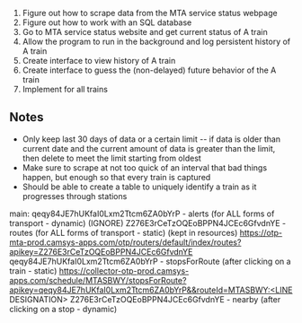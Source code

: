 1. Figure out how to scrape data from the MTA service status webpage
2. Figure out how to work with an SQL database
3. Go to MTA service status website and get current status of A train
4. Allow the program to run in the background and log persistent history of A train
5. Create interface to view history of A train
6. Create interface to guess the (non-delayed) future behavior of the A train
7. Implement for all trains

## Notes
- Only keep last 30 days of data or a certain limit -- if data is older than current date and
  the current amount of data is greater than the limit, then delete to meet the limit starting from oldest
- Make sure to scrape at not too quick of an interval that bad things happen, but enough so that every train is captured
- Should be able to create a table to uniquely identify a train as it progresses through stations

main: 
qeqy84JE7hUKfaI0Lxm2Ttcm6ZA0bYrP - alerts (for ALL forms of transport - dynamic) (IGNORE)
Z276E3rCeTzOQEoBPPN4JCEc6GfvdnYE - routes (for ALL forms of transport - static) (kept in resources)
  https://otp-mta-prod.camsys-apps.com/otp/routers/default/index/routes?apikey=Z276E3rCeTzOQEoBPPN4JCEc6GfvdnYE
qeqy84JE7hUKfaI0Lxm2Ttcm6ZA0bYrP - stopsForRoute (after clicking on a train - static)
  https://collector-otp-prod.camsys-apps.com/schedule/MTASBWY/stopsForRoute?apikey=qeqy84JE7hUKfaI0Lxm2Ttcm6ZA0bYrP&&routeId=MTASBWY:<LINE DESIGNATION>
Z276E3rCeTzOQEoBPPN4JCEc6GfvdnYE - nearby (after clicking on a stop - dynamic)
